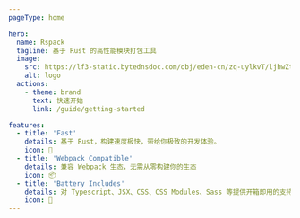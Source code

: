 ```yaml
---
pageType: home

hero:
  name: Rspack
  tagline: 基于 Rust 的高性能模块打包工具
  image:
    src: https://lf3-static.bytednsdoc.com/obj/eden-cn/zq-uylkvT/ljhwZthlaukjlkulzlp/logo-4x-01042.png
    alt: logo
  actions:
    - theme: brand
      text: 快速开始
      link: /guide/getting-started

features:
  - title: 'Fast'
    details: 基于 Rust，构建速度极快，带给你极致的开发体验。
    icon: 🚀
  - title: 'Webpack Compatible'
    details: 兼容 Webpack 生态，无需从零构建你的生态
    icon: 📦
  - title: 'Battery Includes'
    details: 对 Typescript、JSX、CSS、CSS Modules、Sass 等提供开箱即用的支持
    icon: 🎨
---
```

